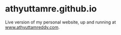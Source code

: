 athyuttamre.github.io
====

Live version of my personal website, up and running at www.athyuttamreddy.com.
